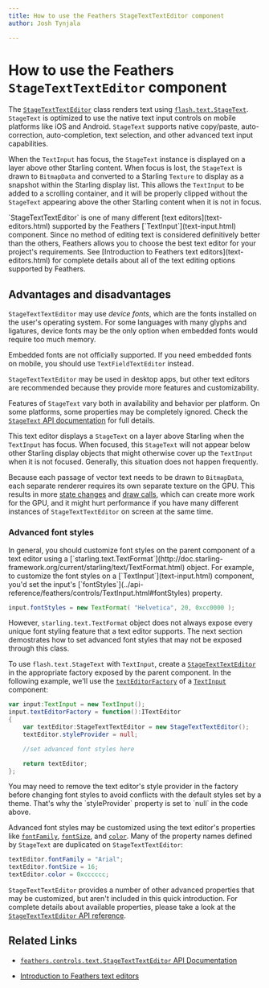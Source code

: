 ```yaml
---
title: How to use the Feathers StageTextTextEditor component  
author: Josh Tynjala

---
```

# How to use the Feathers `StageTextTextEditor` component

The [`StageTextTextEditor`](../api-reference/feathers/controls/text/StageTextTextEditor.html) class renders text using [`flash.text.StageText`](http://help.adobe.com/en_US/FlashPlatform/reference/actionscript/3/flash/text/StageText.html). `StageText` is optimized to use the native text input controls on mobile platforms like iOS and Android. `StageText` supports native copy/paste, auto-correction, auto-completion, text selection, and other advanced text input capabilities.

When the `TextInput` has focus, the `StageText` instance is displayed on a layer above other Starling content. When focus is lost, the `StageText` is drawn to `BitmapData` and converted to a Starling `Texture` to display as a snapshot within the Starling display list. This allows the `TextInput` to be added to a scrolling container, and it will be properly clipped without the `StageText` appearing above the other Starling content when it is not in focus.

<aside class="info">`StageTextTextEditor` is one of many different [text editors](text-editors.html) supported by the Feathers [`TextInput`](text-input.html) component. Since no method of editing text is considered definitively better than the others, Feathers allows you to choose the best text editor for your project's requirements. See [Introduction to Feathers text editors](text-editors.html) for complete details about all of the text editing options supported by Feathers.</aside>

## Advantages and disadvantages

`StageTextTextEditor` may use *device fonts*, which are the fonts installed on the user's operating system. For some languages with many glyphs and ligatures, device fonts may be the only option when embedded fonts would require too much memory.

Embedded fonts are not officially supported. If you need embedded fonts on mobile, you should use `TextFieldTextEditor` instead.

`StageTextTextEditor` may be used in desktop apps, but other text editors are recommended because they provide more features and customizability.

Features of `StageText` vary both in availability and behavior per platform. On some platforms, some properties may be completely ignored. Check the [`StageText` API documentation](http://help.adobe.com/en_US/FlashPlatform/reference/actionscript/3/flash/text/StageText.html) for full details.

This text editor displays a `StageText` on a layer above Starling when the `TextInput` has focus. When focused, this `StageText` will not appear below other Starling display objects that might otherwise cover up the `TextInput` when it is not focused. Generally, this situation does not happen frequently.

Because each passage of vector text needs to be drawn to `BitmapData`, each separate renderer requires its own separate texture on the GPU. This results in more [state changes](http://wiki.starling-framework.org/manual/performance_optimization#minimize_state_changes) and [draw calls](faq/draw-calls.html), which can create more work for the GPU, and it might hurt performance if you have many different instances of `StageTextTextEditor` on screen at the same time.

### Advanced font styles

<aside class="info">In general, you should customize font styles on the parent component of a text editor using a [`starling.text.TextFormat`](http://doc.starling-framework.org/current/starling/text/TextFormat.html) object. For example, to customize the font styles on a [`TextInput`](text-input.html) component, you'd set the input's [`fontStyles`](../api-reference/feathers/controls/TextInput.html#fontStyles) property.

``` actionscript
input.fontStyles = new TextFormat( "Helvetica", 20, 0xcc0000 );
```

However, `starling.text.TextFormat` object does not always expose every unique font styling feature that a text editor supports. The next section demostrates how to set advanced font styles that may not be exposed through this class.</aside>

To use `flash.text.StageText` with `TextInput`, create a [`StageTextTextEditor`](../api-reference/feathers/controls/text/StageTextTextEditor.html) in the appropriate factory exposed by the parent component. In the following example, we'll use the [`textEditorFactory`](../api-reference/feathers/controls/TextInput.html#textEditorFactory) of a [`TextInput`](text-input.html) component:

``` actionscript
var input:TextInput = new TextInput();
input.textEditorFactory = function():ITextEditor
{
	var textEditor:StageTextTextEditor = new StageTextTextEditor();
	textEditor.styleProvider = null;

	//set advanced font styles here

	return textEditor;
};
```

<aside class="info">You may need to remove the text editor's style provider in the factory before changing font styles to avoid conflicts with the default styles set by a theme. That's why the `styleProvider` property is set to `null` in the code above.</aside>

Advanced font styles may be customized using the text editor's properties like [`fontFamily`](../api-reference/feathers/controls/text/StageTextTextEditor.html#fontFamily), [`fontSize`](../api-reference/feathers/controls/text/StageTextTextEditor.html#fontSize), and [`color`](../api-reference/feathers/controls/text/StageTextTextEditor.html#color). Many of the property names defined by `StageText` are duplicated on `StageTextTextEditor`:

``` actionscript
textEditor.fontFamily = "Arial";
textEditor.fontSize = 16;
textEditor.color = 0xcccccc;
```

`StageTextTextEditor` provides a number of other advanced properties that may be customized, but aren't included in this quick introduction. For complete details about available properties, please take a look at the [`StageTextTextEditor` API reference](../api-reference/feathers/controls/text/StageTextTextEditor.html).

## Related Links

-   [`feathers.controls.text.StageTextTextEditor` API Documentation](../api-reference/feathers/controls/text/StageTextTextEditor.html)

-   [Introduction to Feathers text editors](text-editors.html)
